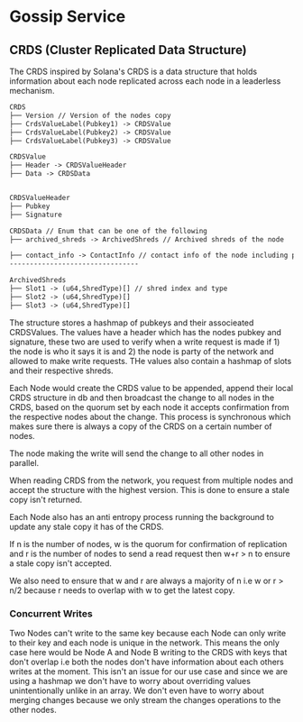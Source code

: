 # Gossip Service

## CRDS (Cluster Replicated Data Structure)
The CRDS inspired by Solana's CRDS is a data structure that holds information about each node replicated across each node in a leaderless mechanism.

```txt
CRDS
├── Version // Version of the nodes copy
├── CrdsValueLabel(Pubkey1) -> CRDSValue
├── CrdsValueLabel(Pubkey2) -> CRDSValue
├── CrdsValueLabel(Pubkey3) -> CRDSValue

CRDSValue
├── Header -> CRDSValueHeader
├── Data -> CRDSData


CRDSValueHeader
├── Pubkey
├── Signature

CRDSData // Enum that can be one of the following
├── archived_shreds -> ArchivedShreds // Archived shreds of the node

├── contact_info -> ContactInfo // contact info of the node including ports and ip
--------------------------------

ArchivedShreds
├── Slot1 -> (u64,ShredType)[] // shred index and type
├── Slot2 -> (u64,ShredType)[]
├── Slot3 -> (u64,ShredType)[]
```

The structure stores a hashmap of pubkeys and their associeated CRDSValues. The values have a header which has the nodes pubkey and signature, these two are used to verify when a write request is made if 1) the node is who it says it is and 2) the node is party of the network and allowed to make write requests. THe values also contain a hashmap of slots and their respective shreds.

Each Node would create the CRDS value to be appended, append their local CRDS structure in db and then broadcast the change to all nodes in the CRDS, based on the quorum set by each node it accepts confirmation from the respective nodes about the change. This process is synchronous which makes sure there is always a copy of the CRDS on a certain number of nodes.

The node making the write will send the change to all other nodes in parallel.

When reading CRDS from the network, you request from multiple nodes and accept the structure with the highest version. This is done to ensure a stale copy isn't returned.

Each Node also has an anti entropy process running the background to update any stale copy it has of the CRDS.

If n is the number of nodes, w is the quorum for confirmation of replication and r is the number of nodes to send a read request then w+r > n to ensure a stale copy isn't accepted.

We also need to ensure that w and r are always a majority of n i.e w or r > n/2 because
r needs to overlap with w to get the latest copy.

### Concurrent Writes

Two Nodes can't write to the same key because each Node can only write to their key and each node is unique in the network. This means the only case here would be Node A and Node B writing to the CRDS with keys that don't overlap i.e both the nodes don't have information about each others writes at the moment. This isn't an issue for our use case and since we are using a hashmap we don't have to worry about overriding values unintentionally unlike in an array. We don't even have to worry about merging changes because we only stream the changes operations to the other nodes.